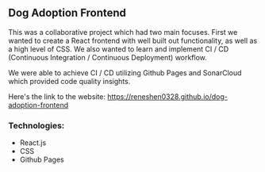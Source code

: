 ## Dog Adoption Frontend

This was a collaborative project which had two main focuses. First we wanted to create a React frontend with well built out functionality, as well as a high level of CSS. We also wanted to learn and implement CI / CD (Continuous Integration / Continuous Deployment) workflow.

We were able to achieve CI / CD utilizing Github Pages and SonarCloud which provided code quality insights.

Here's the link to the website: https://reneshen0328.github.io/dog-adoption-frontend


### Technologies:

- React.js
- CSS
- Github Pages